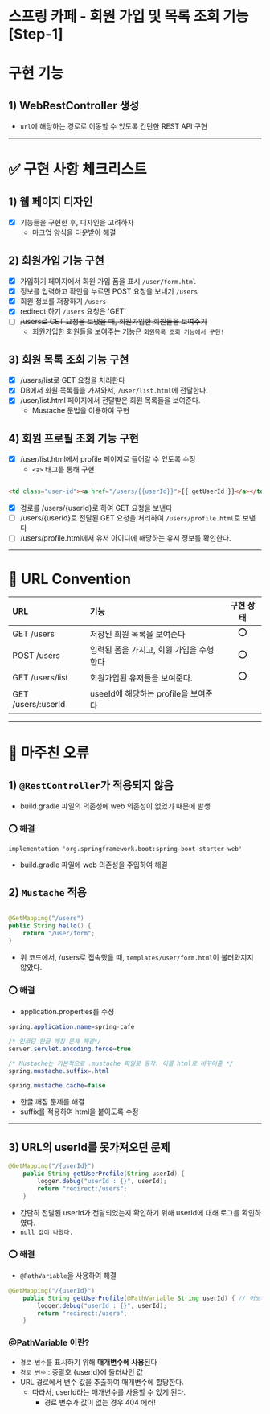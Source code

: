 스프링 카페 - 회원 가입 및 목록 조회 기능 [Step-1]
===

# 구현 기능

## 1) WebRestController 생성

- ```url```에 해당하는 경로로 이동할 수 있도록 간단한 REST API 구현


---

# ✅ 구현 사항 체크리스트

## 1) 웹 페이지 디자인

- [x] 기능들을 구현한 후, 디자인을 고려하자
    - 마크업 양식을 다운받아 해결

## 2) 회원가입 기능 구현

- [x] 가입하기 페이지에서 회원 가입 폼을 표시 ```/user/form.html```
- [x] 정보를 입력하고 확인을 누르면 POST 요청을 보내기 ```/users```
- [x] 회원 정보를 저장하기 ```/users```
- [x] redirect 하기 ```/users``` 요청은 'GET'
- [ ] ~~/users로 GET 요청을 보냈을 때, 회원가입한 회원들을 보여주기~~
    - 회원가입한 회원들을 보여주는 기능은 ```회원목록 조회 기능에서 구현!```

## 3) 회원 목록 조회 기능 구현

- [x] /users/list로 GET 요청을 처리한다
- [x] DB에서 회원 목록들을 가져와서, ```/user/list.html```에 전달한다.
- [x] /user/list.html 페이지에서 전달받은 회원 목록들을 보여준다.
    - Mustache 문법을 이용하여 구현

## 4) 회원 프로필 조회 기능 구현

- [x] /user/list.html에서 profile 페이지로 들어갈 수 있도록 수정
    - ```<a>``` 태그를 통해 구현

```html

<td class="user-id"><a href="/users/{{userId}}">{{ getUserId }}</a></td>
```

- [x] 경로를 /users/{userId}로 하여 GET 요청을 보낸다
- [ ] /users/{userId}로 전달된 GET 요청을 처리하여 ```/users/profile.html```로 보낸다
- [ ] /users/profile.html에서 유저 아이디에 해당하는 유저 정보를 확인한다.

---

# 📜 URL Convention

| URL                | 기능                         | 구현 상태 |
|:-------------------|:---------------------------|:-----:|
| GET /users         | 저장된 회원 목록을 보여준다            |  ⭕️   |
| POST /users        | 입력된 폼을 가지고, 회원 가입을 수행한다    |  ⭕️   |
| GET /users/list    | 회원가입된 유저들을 보여준다.           |  ⭕️   |
| GET /users/:userId | useeId에 해당하는 profile을 보여준다 |       |

---

# 🤯 마주친 오류

## 1) ```@RestController```가 적용되지 않음

- build.gradle 파일의 의존성에 web 의존성이 없었기 때문에 발생

### ⭕️ 해결

```
implementation 'org.springframework.boot:spring-boot-starter-web'
```

- build.gradle 파일에 web 의존성을 주입하여 해결

## 2) ```Mustache``` 적용

```java

@GetMapping("/users")
public String hello() {
    return "/user/form";
}
```

- 위 코드에서, /users로 접속했을 때, ```templates/user/form.html```이 불러와지지 않았다.

### ⭕️ 해결

- application.properties를 수정

```java
spring.application.name=spring-cafe

/* 인코딩 한글 깨짐 문제 해결*/
server.servlet.encoding.force=true

/* Mustache는 기본적으로 .mustache 파일로 동작. 이를 html로 바꾸어줌 */
spring.mustache.suffix=.html

spring.mustache.cache=false
```

- 한글 깨짐 문제를 해결
- suffix를 적용하여 html을 붙이도록 수정

---

## 3) URL의 userId를 못가져오던 문제
```java
@GetMapping("/{userId}")
    public String getUserProfile(String userId) {
        logger.debug("userId : {}", userId);
        return "redirect:/users";
    }
```
- 간단히 전달된 userId가 전달되었는지 확인하기 위해 userId에 대해 로그를 확인하였다.
- ```null 값이 나왔다.```

### ⭕️ 해결
- ```@PathVariable```을 사용하여 해결
```java
@GetMapping("/{userId}")
    public String getUserProfile(@PathVariable String userId) { // 어노테이션 적용
        logger.debug("userId : {}", userId);
        return "redirect:/users";
    }
```
### @PathVariable 이란?
- ```경로 변수```를 표시하기 위해 **매개변수에 사용**된다
- ```경로 변수``` : 중괄호 {userId}에 둘러싸인 값
- URL 경로에서 변수 값을 추출하여 매개변수에 할당한다.
  - 따라서, userId라는 매개변수를 사용할 수 있게 된다.
    - 경로 변수가 값이 없는 경우 404 에러!

